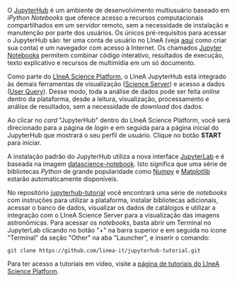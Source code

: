 

O [JupyterHub](https://jupyter.org/hub) é um ambiente de desenvolvimento multiusuário baseado em _iPython Notebooks_ que oferece acesso a recursos computacionais compartilhados em um servidor remoto, sem a necessidade de instalação e manutenção por parte dos usuários. Os únicos pré-requisitos para acessar o JupyterHub são: ter uma conta de usuário no LIneA (veja [aqui](../primeiros_passos.md) como criar sua conta) e um navegador com acesso à Internet. Os chamados [Jupyter Notebooks](https://docs.jupyter.org/en/latest/) permitem combinar código interativo, resultados de execução, texto explicativo e recursos de multimídia em um só documento.  

Como parte do [LIneA Science Platform](../lsp/index.md), o LIneA JupyterHub está integrado às demais ferramentas de visualização ([Science Server](../lsp/sci_server.md)) e acesso a dados ([User Query](../lsp/user_query.md)). Desse modo, toda a análise de dados pode ser feita _online_ dentro da plataforma, desde a leitura, visualização, processamento e análise de resultados, sem a necessidade de _download_ dos dados. 

Ao clicar no _card_ "JupyterHub" dentro do LIneA Science Platform, você será direcionado para a página de _login_ e em seguida para a página inicial do JupyterHub que mostrará o seu perfil de usuário. Clique no botão **START** para iniciar.       

A instalação padrão do JupyterHub utiliza a nova interface [JupyterLab](https://jupyterlab.readthedocs.io/en/stable/) e é baseada na imagem [datascience-notebook](https://github.com/jupyter/docker-stacks). Isto significa que uma série de bibliotecas _Python_ de grande popularidade como [Numpy](https://numpy.org/) e [Matplotlib](https://matplotlib.org/) estarão automaticamente disponíveis.

No repositório [jupyterhub-tutorial](https://github.com/linea-it/jupyterhub-tutorial) você encontrará uma série de _notebooks_ com instruções para utilizar a plataforma, instalar bibliotecas adicionais, acessar o banco de dados, visualizar os dados de catálogos e utilizar a integração com o LIneA Science Server para a visualização das imagens astronômicas. Para acessar os _notebooks_, basta abrir um Terminal no JupyterLab clicando no botão "+" na barra superior e em seguida no ícone "Terminal" da seção "Other" na aba "Launcher", e inserir o comando:

```
git clone https://github.com/linea-it/jupyterhub-tutorial.git
```

Para ter acesso a tutoriais em vídeo, visite a [página de tutoriais do LIneA Science Platform](https://lsp.linea.org.br/tutorials).  
 
 
